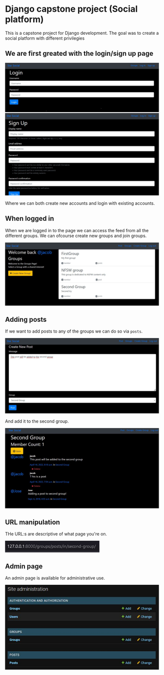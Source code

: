 # Django capstone project (Social platform)
This is a capstone project for Django development. The goal was to create a social platform with different privilegies 

## We are first greated with the login/sign up page
![](./images/login.jpg)
![](./images/signup.jpg)

Where we can both create new accounts and login with existing accounts.

## When logged in
When we are logged in to the page we can access the feed from all the different groups. We can ofcourse create new groups and join groups.

![](./images/feed.jpg)

## Adding posts
If we want to add posts to any of the groups we can do so via `posts`.

![](./images/post_creation.jpg)

And add it to the second group. 

![](./images/post_add.jpg)

## URL manipulation
THe URL:s are descriptive of what page you're on.

![](./images/url.jpg)

## Admin page
An admin page is available for administrative use.

![](./images/admin.jpg)


